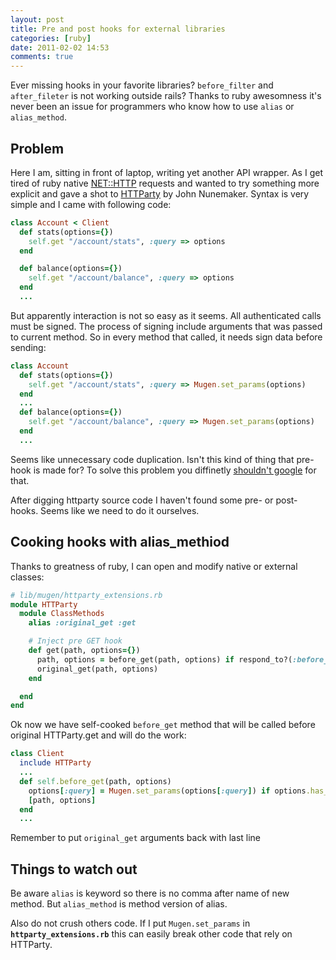 ```yaml
---
layout: post
title: Pre and post hooks for external libraries
categories: [ruby]
date: 2011-02-02 14:53
comments: true
---
```


Ever missing hooks in your favorite libraries? <code>before_filter</code> and <code>after_fileter</code> is not working outside rails?
Thanks to ruby awesomness it's never been an issue for programmers who know how to use <code>alias</code> or <code>alias_method</code>.

## Problem

Here I am, sitting in front of laptop, writing yet another API wrapper. As I get tired of ruby native [NET::HTTP](http://www.ruby-doc.org/stdlib/libdoc/net/http/rdoc/classes/Net/HTTP.html) requests and wanted to try something more explicit and gave a shot to [HTTParty](http://github.com/jnunemaker/httparty) by John Nunemaker. Syntax is very simple and I came with following code:

``` ruby
class Account < Client
  def stats(options={})
    self.get "/account/stats", :query => options
  end

  def balance(options={})
    self.get "/account/balance", :query => options
  end
  ...
```

But apparently interaction is not so easy as it seems. All authenticated calls must be signed. The process of signing include arguments that was passed to current method. So in every method that called, it needs sign data before sending:

``` ruby
class Account
  def stats(options={})
    self.get "/account/stats", :query => Mugen.set_params(options)
  end
  ...
  def balance(options={})
    self.get "/account/balance", :query => Mugen.set_params(options)
  end
  ...
```

Seems like unnecessary code duplication. Isn't this kind of thing that pre-hook is made for?
To solve this problem you diffinetly [shouldn't google](http://railstips.org/blog/archives/2010/10/14/stop-googling/) for that.

After digging httparty source code I haven't found some pre- or post- hooks. Seems like we need to do it ourselves.

<!-- more -->

## Cooking hooks with alias_methiod

Thanks to greatness of ruby, I can open and modify native or external classes:

``` ruby
# lib/mugen/httparty_extensions.rb
module HTTParty
  module ClassMethods
    alias :original_get :get

    # Inject pre GET hook
    def get(path, options={})
      path, options = before_get(path, options) if respond_to?(:before_get)
      original_get(path, options)
    end

  end
end
```

Ok now we have self-cooked <code>before_get</code> method that will be called before original HTTParty.get and will do the work:

``` ruby
class Client
  include HTTParty
  ...
  def self.before_get(path, options)
    options[:query] = Mugen.set_params(options[:query]) if options.has_key? :query
    [path, options]
  end
  ...
```


Remember to put <code>original_get</code> arguments back with last line

## Things to watch out

Be aware <code>alias</code> is keyword so there is no comma after name of new method. But <code>alias_method</code> is method version of alias.

Also do not crush others code. If I put <code>Mugen.set_params</code> in __<code>httparty_extensions.rb</code>__ this can easily break other code that rely on HTTParty.


<!-- Discovering new tricks in ruby is always fun. -->
